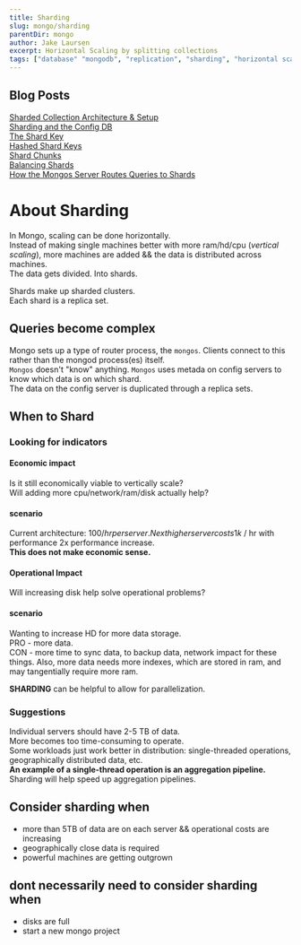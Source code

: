 ```yaml
---
title: Sharding
slug: mongo/sharding
parentDir: mongo
author: Jake Laursen
excerpt: Horizontal Scaling by splitting collections
tags: ["database" "mongodb", "replication", "sharding", "horizontal scaling"]
---
```


## Blog Posts

[Sharded Collection Architecture & Setup](/mongo/sharding/architecture)  
[Sharding and the Config DB](/mongo/sharding/config-db)  
[The Shard Key](/mongo/sharding/the-shard-key)  
[Hashed Shard Keys](/mongo/sharding/hashed-shard-keys)  
[Shard Chunks](/mongo/sharding/chunks)  
[Balancing Shards](/mongo/sharding/balancing)  
[How the Mongos Server Routes Queries to Shards](/mongo/sharding/how-mongos-routes-queries)

# About Sharding

In Mongo, scaling can be done horizontally.  
Instead of making single machines better with more ram/hd/cpu (_vertical scaling_), more machines are added && the data is distributed across machines.  
The data gets divided. Into shards.

Shards make up sharded clusters.  
Each shard is a replica set.

## Queries become complex

Mongo sets up a type of router process, the `mongos`. Clients connect to this rather than the mongod process(es) itself.  
`Mongos` doesn't "know" anything. `Mongos` uses metada on config servers to know which data is on which shard.  
The data on the config server is duplicated through a replica sets.

## When to Shard

### Looking for indicators

#### Economic impact

Is it still economically viable to vertically scale?  
Will adding more cpu/network/ram/disk actually help?

#### scenario

Current architecture: 100$/hr per server.  
Next higher server costs 1k$ / hr with performance 2x performance increase.  
**This does not make economic sense.**

#### Operational Impact

Will increasing disk help solve operational problems?

#### scenario

Wanting to increase HD for more data storage.  
PRO - more data.  
CON - more time to sync data, to backup data, network impact for these things. Also, more data needs more indexes, which are stored in ram, and may tangentially require more ram.

**SHARDING** can be helpful to allow for parallelization.

### Suggestions

Individual servers should have 2-5 TB of data.  
More becomes too time-consuming to operate.  
Some workloads just work better in distribution: single-threaded operations, geographically distributed data, etc.  
**An example of a single-thread operation is an aggregation pipeline.**  
Sharding will help speed up aggregation pipelines.

## Consider sharding when

- more than 5TB of data are on each server && operational costs are increasing
- geographically close data is required
- powerful machines are getting outgrown

## dont necessarily need to consider sharding when

- disks are full
- start a new mongo project

